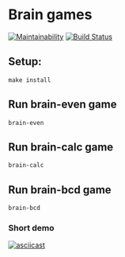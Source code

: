# Brain games

[![Maintainability](https://api.codeclimate.com/v1/badges/a99a88d28ad37a79dbf6/maintainability)](https://codeclimate.com/github/codeclimate/codeclimate/maintainability)
[![Build Status](https://travis-ci.com/v1valasvegan/frontend-project-lvl1.svg?branch=master)](https://travis-ci.com/v1valasvegan/frontend-project-lvl1)


## Setup:
`make install`

## Run brain-even game
`brain-even`

## Run brain-calc game
`brain-calc`

## Run brain-bcd game
`brain-bcd`

### Short demo
[![asciicast](https://asciinema.org/a/OQXIRKf6rYJbM5uaFXMPA9Gg7.svg)](https://asciinema.org/a/OQXIRKf6rYJbM5uaFXMPA9Gg7)




